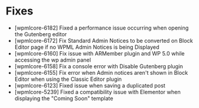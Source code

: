 # Fixes
* [wpmlcore-6182] Fixed a performance issue occurring when opening the Gutenberg editor
* [wpmlcore-6172] Fix Standard Admin Notices to be converted on Block Editor page if no WPML Admin Notices is being Displayed
* [wpmlcore-6160] Fix issue with ARMember plugin and WP 5.0 while accessing the wp admin panel
* [wpmlcore-6158] Fix a console error with Disable Gutenberg plugin
* [wpmlcore-6155] Fix error when Admin notices aren't shown in Block Editor when using the Classic Editor plugin
* [wpmlcore-6123] Fixed issue when saving a duplicated post
* [wpmlcore-5239] Fixed a compatibility issue with Elementor when displaying the "Coming Soon" template